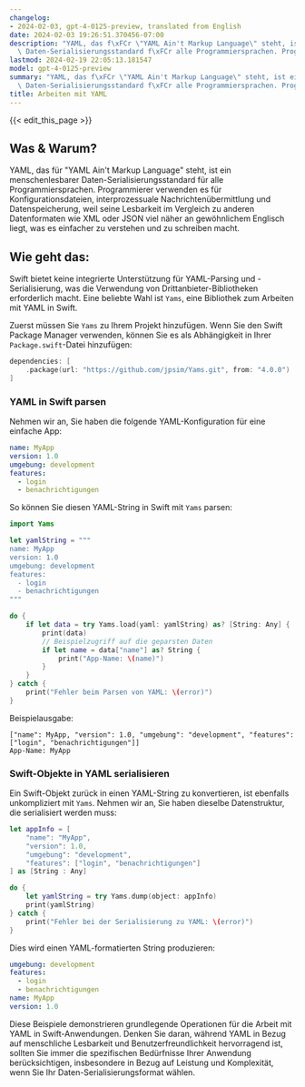 ```yaml
---
changelog:
- 2024-02-03, gpt-4-0125-preview, translated from English
date: 2024-02-03 19:26:51.370456-07:00
description: "YAML, das f\xFCr \"YAML Ain't Markup Language\" steht, ist ein menschenlesbarer\
  \ Daten-Serialisierungsstandard f\xFCr alle Programmiersprachen. Programmierer\u2026"
lastmod: 2024-02-19 22:05:13.181547
model: gpt-4-0125-preview
summary: "YAML, das f\xFCr \"YAML Ain't Markup Language\" steht, ist ein menschenlesbarer\
  \ Daten-Serialisierungsstandard f\xFCr alle Programmiersprachen. Programmierer\u2026"
title: Arbeiten mit YAML
---
```


{{< edit_this_page >}}

## Was & Warum?
YAML, das für "YAML Ain't Markup Language" steht, ist ein menschenlesbarer Daten-Serialisierungsstandard für alle Programmiersprachen. Programmierer verwenden es für Konfigurationsdateien, interprozessuale Nachrichtenübermittlung und Datenspeicherung, weil seine Lesbarkeit im Vergleich zu anderen Datenformaten wie XML oder JSON viel näher an gewöhnlichem Englisch liegt, was es einfacher zu verstehen und zu schreiben macht.

## Wie geht das:
Swift bietet keine integrierte Unterstützung für YAML-Parsing und -Serialisierung, was die Verwendung von Drittanbieter-Bibliotheken erforderlich macht. Eine beliebte Wahl ist `Yams`, eine Bibliothek zum Arbeiten mit YAML in Swift.

Zuerst müssen Sie `Yams` zu Ihrem Projekt hinzufügen. Wenn Sie den Swift Package Manager verwenden, können Sie es als Abhängigkeit in Ihrer `Package.swift`-Datei hinzufügen:

```swift
dependencies: [
    .package(url: "https://github.com/jpsim/Yams.git", from: "4.0.0")
]
```

### YAML in Swift parsen
Nehmen wir an, Sie haben die folgende YAML-Konfiguration für eine einfache App:

```yaml
name: MyApp
version: 1.0
umgebung: development
features:
  - login
  - benachrichtigungen
```

So können Sie diesen YAML-String in Swift mit `Yams` parsen:

```swift
import Yams

let yamlString = """
name: MyApp
version: 1.0
umgebung: development
features:
  - login
  - benachrichtigungen
"""

do {
    if let data = try Yams.load(yaml: yamlString) as? [String: Any] {
        print(data)
        // Beispielzugriff auf die geparsten Daten
        if let name = data["name"] as? String {
            print("App-Name: \(name)")
        }
    }
} catch {
    print("Fehler beim Parsen von YAML: \(error)")
}
```

Beispielausgabe:

```
["name": MyApp, "version": 1.0, "umgebung": "development", "features": ["login", "benachrichtigungen"]]
App-Name: MyApp
```

### Swift-Objekte in YAML serialisieren
Ein Swift-Objekt zurück in einen YAML-String zu konvertieren, ist ebenfalls unkompliziert mit `Yams`. Nehmen wir an, Sie haben dieselbe Datenstruktur, die serialisiert werden muss:

```swift
let appInfo = [
    "name": "MyApp",
    "version": 1.0,
    "umgebung": "development",
    "features": ["login", "benachrichtigungen"]
] as [String : Any]

do {
    let yamlString = try Yams.dump(object: appInfo)
    print(yamlString)
} catch {
    print("Fehler bei der Serialisierung zu YAML: \(error)")
}
```

Dies wird einen YAML-formatierten String produzieren:

```yaml
umgebung: development
features:
  - login
  - benachrichtigungen
name: MyApp
version: 1.0
```

Diese Beispiele demonstrieren grundlegende Operationen für die Arbeit mit YAML in Swift-Anwendungen. Denken Sie daran, während YAML in Bezug auf menschliche Lesbarkeit und Benutzerfreundlichkeit hervorragend ist, sollten Sie immer die spezifischen Bedürfnisse Ihrer Anwendung berücksichtigen, insbesondere in Bezug auf Leistung und Komplexität, wenn Sie Ihr Daten-Serialisierungsformat wählen.
